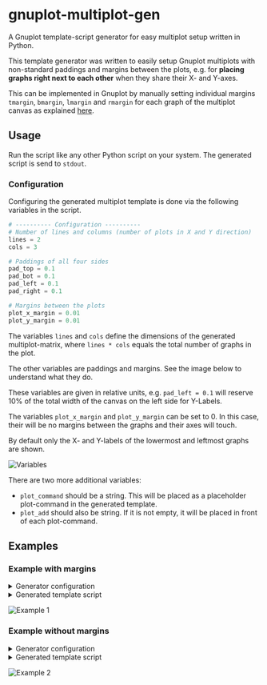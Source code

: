 # gnuplot-multiplot-gen
A Gnuplot template-script generator for easy multiplot setup written in Python.

This template generator was written to easily setup Gnuplot multiplots with non-standard paddings and margins between the plots, e.g. for **placing graphs right next to each other** when they share their X- and Y-axes.

This can be implemented in Gnuplot by manually setting individual margins `tmargin`, `bmargin`, `lmargin` and `rmargin` for each graph of the multiplot canvas as explained [here](http://www.gnuplotting.org/multiplot-placing-graphs-next-to-each-other/).

## Usage
Run the script like any other Python script on your system. The generated script is send to `stdout`.

### Configuration
Configuring the generated multiplot template is done via the following variables in the script.

```python
# ---------- Configuration ----------
# Number of lines and columns (number of plots in X and Y direction)
lines = 2
cols = 3

# Paddings of all four sides
pad_top = 0.1
pad_bot = 0.1
pad_left = 0.1
pad_right = 0.1

# Margins between the plots
plot_x_margin = 0.01
plot_y_margin = 0.01
```
The variables `lines` and `cols` define the dimensions of the generated multiplot-matrix, where `lines * cols` equals the total number of graphs in the plot.

The other variables are paddings and margins. See the image below to understand what they do.

These variables are given in relative units, e.g. `pad_left = 0.1` will reserve 10% of the total width of the canvas on the left side for Y-Labels.

The variables `plot_x_margin` and `plot_y_margin` can be set to 0. In this case, their will be no margins between the graphs and their axes will touch.

By default only the X- and Y-labels of the lowermost and leftmost graphs are shown.

![Variables](https://raw.githubusercontent.com/stefan-wr/gnuplot-multiplot-gen/master/variables.png)

There are two more additional variables:
  - `plot_command` should be a string. This will be placed as a placeholder plot-command in the generated template.
  - `plot_add` should also be string. If it is not empty, it will be placed in front of each plot-command.

## Examples
### Example with margins
<details>
<summary>Generator configuration</summary>
<pre>
# ---------- Configuration ----------
# Number of lines and columns (number of plots in X and Y direction)
lines = 2
cols = 3<br>

\# Paddings of all four sides
pad_top = 0.1
pad_bot = 0.1
pad_left = 0.1
pad_right = 0.1


\# Margins between the plots
plot_x_margin = 0.01
plot_y_margin = 0.01
</pre>
</details>

<details>
<summary>Generated template script</summary>
<pre>
Y1MARGIN = "set tmargin at screen 0.900000; set bmargin at screen 0.505000"
Y2MARGIN = "set tmargin at screen 0.495000; set bmargin at screen 0.100000"
X1MARGIN = "set lmargin at screen 0.100000; set rmargin at screen 0.360000"
X2MARGIN = "set lmargin at screen 0.370000; set rmargin at screen 0.630000"
X3MARGIN = "set lmargin at screen 0.640000; set rmargin at screen 0.900000"<br>

NOXTICS = "set format x ''; unset xlabel"
NOYTICS = "set format y ''; unset ylabel"
XTICS = "set format x '%g'; set xlabel 'X'"
YTICS = "set format y '%g'; set ylabel 'Y'"

set multiplot layout 2,3

@Y1MARGIN; @X1MARGIN; @NOXTICS; @YTICS;
plot 1

@Y1MARGIN; @X2MARGIN; @NOXTICS; @NOYTICS;
plot 1

@Y1MARGIN; @X3MARGIN; @NOXTICS; @NOYTICS;
plot 1

@Y2MARGIN; @X1MARGIN; @XTICS; @YTICS;
plot 1

@Y2MARGIN; @X2MARGIN; @XTICS; @NOYTICS;
plot 1

@Y2MARGIN; @X3MARGIN; @XTICS; @NOYTICS;
plot 1

unset multiplot
</pre>
</details>

![Example 1](https://raw.githubusercontent.com/stefan-wr/gnuplot-multiplot-gen/master/screenshots/example1.PNG)


### Example without margins
<details>
<summary>Generator configuration</summary>
<pre>
# ---------- Configuration ----------
# Number of lines and columns (number of plots in X and Y direction)
lines = 2
cols = 3<br>

\# Paddings of all four sides
pad_top = 0.1
pad_bot = 0.1
pad_left = 0.1
pad_right = 0.1


\# Margins between the plots
plot_x_margin = 0.0
plot_y_margin = 0.0
</pre>
</details>

<details>
<summary>Generated template script</summary>
<pre>
Y1MARGIN = "set tmargin at screen 0.900000; set bmargin at screen 0.500000"
Y2MARGIN = "set tmargin at screen 0.500000; set bmargin at screen 0.100000"
X1MARGIN = "set lmargin at screen 0.100000; set rmargin at screen 0.366667"
X2MARGIN = "set lmargin at screen 0.366667; set rmargin at screen 0.633333"
X3MARGIN = "set lmargin at screen 0.633333; set rmargin at screen 0.900000"<br>

NOXTICS = "set format x ''; unset xlabel"
NOYTICS = "set format y ''; unset ylabel"
XTICS = "set format x '%g'; set xlabel 'X'"
YTICS = "set format y '%g'; set ylabel 'Y'"

set multiplot layout 2,3

@Y1MARGIN; @X1MARGIN; @NOXTICS; @YTICS;
plot 1

@Y1MARGIN; @X2MARGIN; @NOXTICS; @NOYTICS;
plot 1

@Y1MARGIN; @X3MARGIN; @NOXTICS; @NOYTICS;
plot 1

@Y2MARGIN; @X1MARGIN; @XTICS; @YTICS;
plot 1

@Y2MARGIN; @X2MARGIN; @XTICS; @NOYTICS;
plot 1

@Y2MARGIN; @X3MARGIN; @XTICS; @NOYTICS;
plot 1

unset multiplot
</pre>
</details>

![Example 2](https://raw.githubusercontent.com/stefan-wr/gnuplot-multiplot-gen/master/screenshots/example2.PNG)
